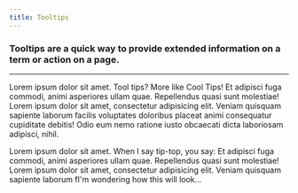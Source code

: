```yaml
---
title: Tooltips
---
```


<h3 class="subheader">Tooltips are a quick way to provide extended information on a term or action on a page.</h3>


<hr>

<p>Lorem ipsum dolor sit amet. <span data-tooltip aria-haspopup="true" class="has-tip" title="DO IT! JUST DO IT! Powered by Shia Labeouf">Tool tips? More like Cool Tips!</span> Et adipisci fuga commodi, animi asperiores ullam quae. Repellendus quasi sunt molestiae! Lorem ipsum dolor sit amet, consectetur adipisicing elit. Veniam quisquam sapiente laborum facilis voluptates doloribus placeat animi consequatur cupiditate debitis! Odio eum nemo ratione iusto obcaecati dicta laboriosam adipisci, nihil.</p>

<p>Lorem ipsum dolor sit amet. <span data-tooltip aria-haspopup="true" class="has-tip tip-top" title="Hip Hop!">When I say tip-top, you say:</span> Et adipisci fuga commodi, animi asperiores ullam quae. Repellendus quasi sunt molestiae! Lorem ipsum dolor sit amet, consectetur adipisicing elit. Veniam quisquam sapiente laborum f<span data-tooltip aria-haspopup="true" class="has-tip tip-top" title="Hip Hop!Hip Hop!Hip Hop!Hip Hop!Hip Hop!">I'm wondering how this will look...</span></p>